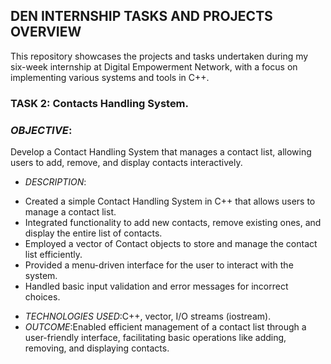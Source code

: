 ## DEN INTERNSHIP TASKS AND PROJECTS OVERVIEW
This repository showcases the projects and tasks undertaken during my six-week internship at Digital Empowerment Network, with a focus on implementing various systems and tools in C++.
### TASK 2:  Contacts Handling  System.
### *OBJECTIVE*:
Develop a Contact Handling System that manages a contact list, allowing users to add, remove, and display contacts interactively.
+ *DESCRIPTION*:
- Created a simple Contact Handling System in C++ that allows users to manage a contact list.
- Integrated functionality to add new contacts, remove existing ones, and display the entire list of contacts.
- Employed a vector of Contact objects to store and manage the contact list efficiently.
- Provided a menu-driven interface for the user to interact with the system.
- Handled basic input validation and error messages for incorrect choices.
+ *TECHNOLOGIES USED*:C++, vector, I/O streams (iostream).
+ *OUTCOME*:Enabled efficient management of a contact list through a user-friendly interface, facilitating basic operations like adding, removing, and displaying contacts.







